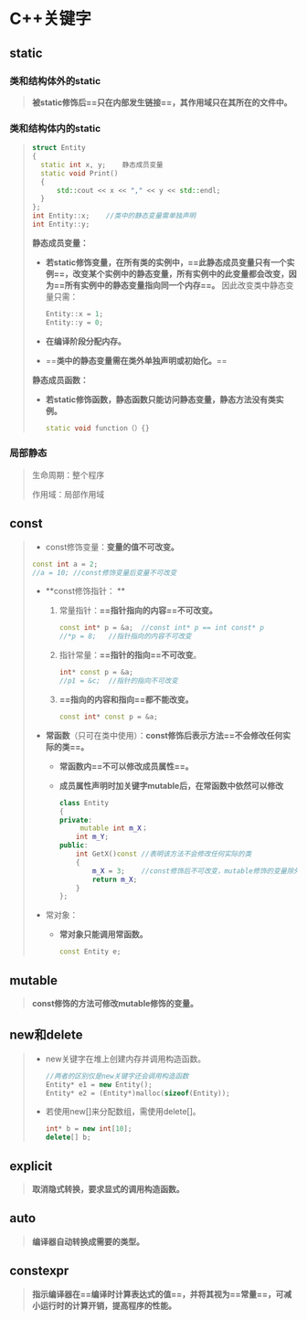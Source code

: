 # C++关键字

## static

### 类和结构体外的static

> **被static修饰后==只在内部发生链接==，其作用域只在其所在的文件中。**

### 类和结构体内的static

> ```C++
> struct Entity
> {
> 	static int x, y;	静态成员变量
> 	static void Print()
> 	{
> 		std::cout << x << "," << y << std::endl;
> 	}
> };
> int Entity::x;	//类中的静态变量需单独声明
> int Entity::y;
> ```
>
> **静态成员变量：**
>
> + **若static修饰变量，在所有类的实例中，==此静态成员变量只有一个实例==，改变某个实例中的静态变量，所有实例中的此变量都会改变，因为==所有实例中的静态变量指向同一个内存==。**
>   因此改变类中静态变量只需：
>
>   ```c++
>   Entity::x = 1;
>   Entity::y = 0;
>   ```
>
> + **在编译阶段分配内存。**
>
> + ==**类中的静态变量需在类外单独声明或初始化。**==
>
> **静态成员函数：**
>
> + **若static修饰函数，静态函数只能访问静态变量，静态方法没有类实例。**
>
> 	```C++
> 	static void function（）{}
> 	```
>
### 局部静态

>
> 生命周期：整个程序
>
> 作用域：局部作用域

## const

> + const修饰变量：**变量的值不可改变。**
>
> ```c++
> const int a = 2;
> //a = 10;	//const修饰变量后变量不可改变
> ```
>
> + **const修饰指针： **
>
> 	1. 常量指针：**==指针指向的内容==不可改变。**
> 		``` c++
> 		const int* p = &a;	//const int* p == int const* p
> 		//*p = 8;	//指针指向的内容不可改变
> 		```
>
> 	2. 指针常量：**==指针的指向==不可改变**。
> 		```c++
> 		int* const p = &a;
> 		//p1 = &c;	//指针的指向不可改变
> 		```
>
> 	3. **==指向的内容和指向==都不能改变。**
>
> 		```c++
> 		const int* const p = &a;
> 		```
>
> + **常函数**（只可在类中使用）：**const修饰后表示方法==不会修改任何实际的类==。**
>
> 	+ **常函数内==不可以修改成员属性==。**
>
> 	+ **成员属性声明时加关键字mutable后，在常函数中依然可以修改**
> 		
> 		```c++
> 		class Entity
> 		{
> 		private:
> 			 mutable int m_X； 
> 		    int m_Y;
> 		public:
> 			int GetX()const	//表明该方法不会修改任何实际的类
> 			{
> 				m_X = 3;	//const修饰后不可改变，mutable修饰的变量除外
> 				return m_X;
> 			}
> 		};
> 		```
>
>
> + 常对象：
>
> 	+ **常对象只能调用常函数。**
> 		
> 		```c++
> 		const Entity e;
> 		```

## mutable

> **const修饰的方法可修改mutable修饰的变量。**

## new和delete

> + new关键字在堆上创建内存并调用构造函数。
>	```c++
> 	//两者的区别仅是new关键字还会调用构造函数
> 	Entity* e1 = new Entity();
> 	Entity* e2 = (Entity*)malloc(sizeof(Entity));
> 	```
> 
>+ 若使用new[]来分配数组，需使用delete[]。
> 	```c++
>	int* b = new int[10];
> 	delete[] b;
> 	```

## explicit

> **取消隐式转换，要求显式的调用构造函数。**

## auto

> **编译器自动转换成需要的类型。**

## constexpr

> **指示编译器在==编译时计算表达式的值==，并将其视为==常量==，可减小运行时的计算开销，提高程序的性能。**

